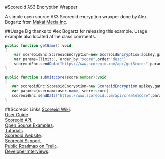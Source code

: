 #Scoreoid AS3 Encryption Wrapper

A simple open source AS3 Scoreoid encryption wrapper done by Alex Bogartz from <a href="http://www.makaimedia.com/" title="Makai Media Inc" target="_blank">Makai Media Inc</a>.

##Usage
Big thanks to Alex Bogartz for releasing this example. Usage example also located at the class comments.

```actionscript
public function getGame():void
{
    var scoreoidEnc:ScoreoidEncryption=new ScoreoidEncryption(apikey,gameID,key)
    var params={limit:3, order_by:"score",order:"desc"}
    scoreoidEnc.sendData("https://www.scoreoid.com/api/getScores",params)
}

public function submitScore(score:Number):void
{
   var scoreoidEnc:ScoreoidEncryption=new ScoreoidEncryption(apikey,gameID,key); 
   var params={username:user.name, score:score}
   scoreoidEnc.sendData("https://www.scoreoid.com/api/createScore",params)
}
```
##Scoreoid Links
<a href="http://wiki.scoreoid.net/" target="_blank">Scoreoid Wiki</a>.  
<a href="http://wiki.scoreoid.net/category/user-guide/" target="_blank">User Guide</a>.  
<a href="http://wiki.scoreoid.net/category/api/" target="_blank">Scoreoid API</a>.  
<a href="http://wiki.scoreoid.net/category/open-source-examples/" target="_blank">Open Source Examples</a>.  
<a href="http://wiki.scoreoid.net/category/3rd-party-tutorials/" target="_blank">Tutorials</a>.    
<a href="http://www.scoreoid.net/" target="_blank">Scoreoid  Website</a>.  
<a href="http://www.scoreoid.net/support/" target="_blank">Scoreoid  Support</a>.  
<a href="https://trello.com/board/scoreoid-public-development-roadmap/4f97c80855ed960f672d7f88" target="_blank">Public Roadmap on Trello</a>.  
<a href="http://www.scoreoid.net/category/featured-developers/" target="_blank">Developer Interviews</a>.